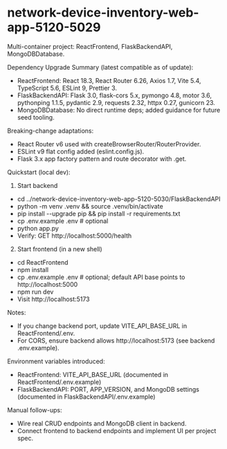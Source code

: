 # network-device-inventory-web-app-5120-5029

Multi-container project: ReactFrontend, FlaskBackendAPI, MongoDBDatabase.

Dependency Upgrade Summary (latest compatible as of update):
- ReactFrontend: React 18.3, React Router 6.26, Axios 1.7, Vite 5.4, TypeScript 5.6, ESLint 9, Prettier 3.
- FlaskBackendAPI: Flask 3.0, flask-cors 5.x, pymongo 4.8, motor 3.6, pythonping 1.1.5, pydantic 2.9, requests 2.32, httpx 0.27, gunicorn 23.
- MongoDBDatabase: No direct runtime deps; added guidance for future seed tooling.

Breaking-change adaptations:
- React Router v6 used with createBrowserRouter/RouterProvider.
- ESLint v9 flat config added (eslint.config.js).
- Flask 3.x app factory pattern and route decorator with .get.

Quickstart (local dev):
1) Start backend
- cd ../network-device-inventory-web-app-5120-5030/FlaskBackendAPI
- python -m venv .venv && source .venv/bin/activate
- pip install --upgrade pip && pip install -r requirements.txt
- cp .env.example .env   # optional
- python app.py
- Verify: GET http://localhost:5000/health

2) Start frontend (in a new shell)
- cd ReactFrontend
- npm install
- cp .env.example .env   # optional; default API base points to http://localhost:5000
- npm run dev
- Visit http://localhost:5173

Notes:
- If you change backend port, update VITE_API_BASE_URL in ReactFrontend/.env.
- For CORS, ensure backend allows http://localhost:5173 (see backend .env.example).

Environment variables introduced:
- ReactFrontend: VITE_API_BASE_URL (documented in ReactFrontend/.env.example)
- FlaskBackendAPI: PORT, APP_VERSION, and MongoDB settings (documented in FlaskBackendAPI/.env.example)

Manual follow-ups:
- Wire real CRUD endpoints and MongoDB client in backend.
- Connect frontend to backend endpoints and implement UI per project spec.
